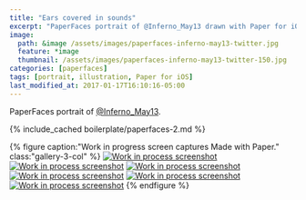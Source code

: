 ```yaml
---
title: "Ears covered in sounds"
excerpt: "PaperFaces portrait of @Inferno_May13 drawn with Paper for iOS on an iPad."
image: 
  path: &image /assets/images/paperfaces-inferno-may13-twitter.jpg 
  feature: *image
  thumbnail: /assets/images/paperfaces-inferno-may13-twitter-150.jpg
categories: [paperfaces]
tags: [portrait, illustration, Paper for iOS]
last_modified_at: 2017-01-17T16:10:16-05:00
---
```


PaperFaces portrait of [@Inferno_May13](https://twitter.com/Inferno_May13).

{% include_cached boilerplate/paperfaces-2.md %}

{% figure caption:"Work in progress screen captures Made with Paper." class:"gallery-3-col" %}
[![Work in process screenshot](/assets/images/paperfaces-inferno-may13-process-1-600.jpg)](/assets/images/paperfaces-inferno-may13-process-1-lg.jpg)
[![Work in process screenshot](/assets/images/paperfaces-inferno-may13-process-2-600.jpg)](/assets/images/paperfaces-inferno-may13-process-2-lg.jpg)
[![Work in process screenshot](/assets/images/paperfaces-inferno-may13-process-3-600.jpg)](/assets/images/paperfaces-inferno-may13-process-3-lg.jpg)
[![Work in process screenshot](/assets/images/paperfaces-inferno-may13-process-4-600.jpg)](/assets/images/paperfaces-inferno-may13-process-4-lg.jpg) [![Work in process screenshot](/assets/images/paperfaces-inferno-may13-process-5-600.jpg)](/assets/images/paperfaces-inferno-may13-process-5-lg.jpg)
[![Work in process screenshot](/assets/images/paperfaces-inferno-may13-process-6-600.jpg)](/assets/images/paperfaces-inferno-may13-process-6-lg.jpg)
{% endfigure %}
